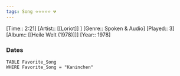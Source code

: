 ```yaml
---
tags: Song ⭐⭐⭐⭐⭐ 💔
---
```

[Time:: 2:21]
[Artist:: [[Loriot]] ]
[Genre:: Spoken & Audio]
[Played:: 3]
[Album:: [[Heile Welt (1978)]]]
[Year:: 1978]
### Dates
````dataview
TABLE Favorite_Song
WHERE Favorite_Song = "Kaninchen"
````